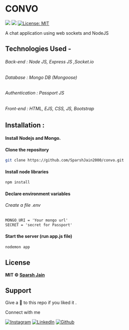# CONVO
[![](https://img.shields.io/static/v1?message=Back-end&label=NodeJS&logo=javascript&color=orange&style=for-the-badge)](https://nodejs.org/en/)
[![](https://img.shields.io/static/v1?message=Database&label=MongoDB&logo=mongodb&color=blue&style=for-the-badge)](https://www.mongodb.com/)
[![License: MIT](https://img.shields.io/github/license/SparshJain2000/convo?style=for-the-badge&color=green&logo=github)](https://opensource.org/licenses/MIT)


A chat application using web sockets and NodeJS 
## Technologies Used -

###### Back-end : Node JS, Express JS ,Socket.io

###### Database : Mongo DB (Mongoose)

###### Authentication : Passport JS

###### Front-end : HTML, EJS, CSS, JS, Bootstrap

## Installation :

#### Install Nodejs and Mongo.

#### Clone the repository

```bash
git clone https://github.com/SparshJain2000/convo.git
```

#### Install node libraries

```bash
npm install
```

#### Declare environment variables

###### Create a file .env

```txt
MONGO_URI = 'Your mongo url'
SECRET = 'secret for Passport'
```

#### Start the server (run app.js file)

```bash
nodemon app
```
## License

**MIT &copy; [Sparsh Jain](https://github.com/SparshJain2000/convo/blob/master/LICENSE)**

## Support
Give a 🌟 to this repo if you liked it .

Connect with me

[![Instagram](https://img.shields.io/static/v1.svg?label=follow&message=@sparsh._jain&color=grey&logo=instagram&style=for-the-badge&logoColor=white&colorA=critical)](https://www.instagram.com/sparsh._jain/) [![LinkedIn](https://img.shields.io/static/v1.svg?label=connect&message=@SparshJain&color=success&logo=linkedin&style=for-the-badge&logoColor=white&colorA=blue)](https://www.linkedin.com/in/sparsh-jain-87379a168/) [![Github](https://img.shields.io/static/v1.svg?label=follow&message=@SparshJain2000&color=grey&logo=github&style=for-the-badge&logoColor=white&colorA=black)](https://www.github.com/SparshJain2000/)


 
